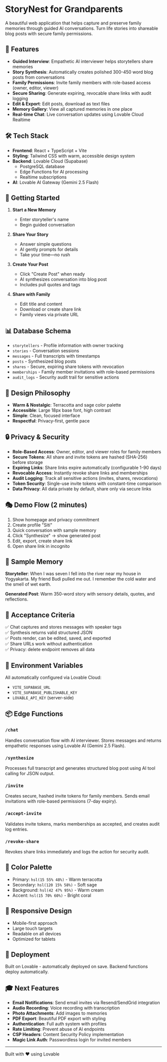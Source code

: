# StoryNest for Grandparents

A beautiful web application that helps capture and preserve family memories through guided AI conversations. Turn life stories into shareable blog posts with secure family permissions.

## 🎯 Features

- **Guided Interview**: Empathetic AI interviewer helps storytellers share memories
- **Story Synthesis**: Automatically creates polished 300-450 word blog posts from conversations
- **Family Permissions**: Invite family members with role-based access (owner, editor, viewer)
- **Secure Sharing**: Generate expiring, revocable share links with audit logging
- **Edit & Export**: Edit posts, download as text files
- **Memory Gallery**: View all captured memories in one place
- **Real-time Chat**: Live conversation updates using Lovable Cloud Realtime

## 🛠️ Tech Stack

- **Frontend**: React + TypeScript + Vite
- **Styling**: Tailwind CSS with warm, accessible design system
- **Backend**: Lovable Cloud (Supabase)
  - PostgreSQL database
  - Edge Functions for AI processing
  - Realtime subscriptions
- **AI**: Lovable AI Gateway (Gemini 2.5 Flash)

## 🚀 Getting Started

1. **Start a New Memory**
   - Enter storyteller's name
   - Begin guided conversation

2. **Share Your Story**
   - Answer simple questions
   - AI gently prompts for details
   - Take your time—no rush

3. **Create Your Post**
   - Click "Create Post" when ready
   - AI synthesizes conversation into blog post
   - Includes pull quotes and tags

4. **Share with Family**
   - Edit title and content
   - Download or create share link
   - Family views via private URL

## 📊 Database Schema

- `storytellers` - Profile information with owner tracking
- `stories` - Conversation sessions
- `messages` - Full transcripts with timestamps
- `posts` - Synthesized blog posts
- `shares` - Secure, expiring share tokens with revocation
- `memberships` - Family member invitations with role-based permissions
- `audit_logs` - Security audit trail for sensitive actions

## 🎨 Design Philosophy

- **Warm & Nostalgic**: Terracotta and sage color palette
- **Accessible**: Large 18px base font, high contrast
- **Simple**: Clean, focused interface
- **Respectful**: Privacy-first, gentle pace

## 🔒 Privacy & Security

- **Role-Based Access**: Owner, editor, and viewer roles for family members
- **Secure Tokens**: All share and invite tokens are hashed (SHA-256) before storage
- **Expiring Links**: Share links expire automatically (configurable 1-90 days)
- **Revocable Access**: Instantly revoke share links and memberships
- **Audit Logging**: Track all sensitive actions (invites, shares, revocations)
- **Token Security**: Single-use invite tokens with constant-time comparison
- **Data Privacy**: All data private by default, share only via secure links

## 🎭 Demo Flow (2 minutes)

1. Show homepage and privacy commitment
2. Create profile "Siti"
3. Quick conversation with sample memory
4. Click "Synthesize" → show generated post
5. Edit, export, create share link
6. Open share link in incognito

## 📝 Sample Memory

**Storyteller**: When I was seven I fell into the river near my house in Yogyakarta. My friend Budi pulled me out. I remember the cold water and the smell of wet earth.

**Generated Post**: Warm 350-word story with sensory details, quotes, and reflections.

## 🎯 Acceptance Criteria

✅ Chat captures and stores messages with speaker tags  
✅ Synthesis returns valid structured JSON  
✅ Posts render, can be edited, saved, and exported  
✅ Share URLs work without authentication  
✅ Privacy: delete endpoint removes all data  

## 🔧 Environment Variables

All automatically configured via Lovable Cloud:
- `VITE_SUPABASE_URL`
- `VITE_SUPABASE_PUBLISHABLE_KEY`
- `LOVABLE_API_KEY` (server-side)

## 📦 Edge Functions

### `/chat`
Handles conversation flow with AI interviewer. Stores messages and returns empathetic responses using Lovable AI (Gemini 2.5 Flash).

### `/synthesize`
Processes full transcript and generates structured blog post using AI tool calling for JSON output.

### `/invite`
Creates secure, hashed invite tokens for family members. Sends email invitations with role-based permissions (7-day expiry).

### `/accept-invite`
Validates invite tokens, marks memberships as accepted, and creates audit log entries.

### `/revoke-share`
Revokes share links immediately and logs the action for security audit.

## 🎨 Color Palette

- Primary: `hsl(15 55% 48%)` - Warm terracotta
- Secondary: `hsl(120 15% 58%)` - Soft sage
- Background: `hsl(42 47% 95%)` - Warm cream
- Accent: `hsl(15 70% 60%)` - Bright coral

## 📱 Responsive Design

- Mobile-first approach
- Large touch targets
- Readable on all devices
- Optimized for tablets

## 🚀 Deployment

Built on Lovable - automatically deployed on save. Backend functions deploy automatically.

## 🎓 Next Features

- **Email Notifications**: Send email invites via Resend/SendGrid integration
- **Audio Recording**: Voice recording with transcription
- **Photo Attachments**: Add images to memories
- **PDF Export**: Beautiful PDF export with styling
- **Authentication**: Full auth system with profiles
- **Rate Limiting**: Prevent abuse of AI endpoints
- **CSP Headers**: Content Security Policy implementation
- **Magic Link Auth**: Passwordless login for invited members

---

Built with ❤️ using Lovable
